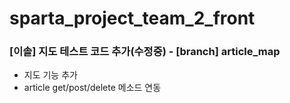 # sparta_project_team_2_front

### [이솔] 지도 테스트 코드 추가(수정중) - [branch] article_map

- 지도 기능 추가
- article get/post/delete 메소드 연동
